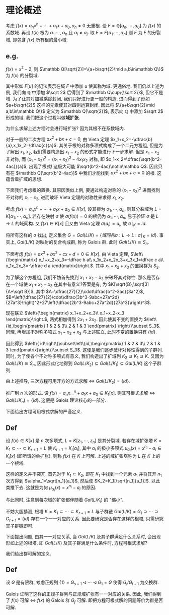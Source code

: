 # 理论概述

考虑 $f(x)=a_nx^n+\cdots+a_1x+a_0,a_n\neq0$ 无重根. 设 $F=\mathbb Q[a_n,\cdots,a_0]$ 为 $f(x)$ 的系数域. 再设 $f(x)$ 根为 $\alpha_1.\cdots,\alpha_n$ 且 $\alpha_i\neq\alpha_j$. 取 $E=F[\alpha_1.\cdots,\alpha_n]$ 则 $E$ 为 $F$ 的分裂域, 即包含 $f(x)$ 所有根的最小域.

## e.g.

$f(x)=x^2-2$, 则 $\mathbb Q[\sqrt{2}]=\{a+b\sqrt{2}\mid a,b\in\mathbb Q\}$ 为 $f(x)$ 的分裂域. 

其中形如 $F[u]$ 的记法表示在域 $F$ 中添加 $u$ 使其称为域. 更通俗地, 我们仍以上述为例, 我们向 $\mathbb Q$ 中添加 $\sqrt 2$ 后得到了 $\mathbb Q\cup\{\sqrt 2\}$, 但它不是域. 为了让其对加减乘除封闭, 我们只好进行更一般的构造, 进而得到了形如 $a+b\sqrt{2}$ 这样的元素使其对四则运算封闭. 因此将 $\{a+b\sqrt{2}\mid a,b\in\mathbb Q\}$ 定义为 $\mathbb Q[\sqrt{2}]$, 表示向 $\mathbb Q$ 中添加 $\sqrt 2$ 形成的域. 我们把这个过程叫做**域扩张**.

为什么求解上述方程时会进行域扩张? 因为其根不在系数域内.

对于一般的二次方程 $ax^2+bx+c=0$, 由 Vieta 定理 $x_1+x_2=-\dfrac{b}{a},x_1x_2=\dfrac{c}{a}$. 其关于根的对称多项式构成了一个二元方程组, 但是为了解出 $x_1,x_2$, 我们需要构造出 $x_1-x_2$ 的形式才能进行下一步求解. 但是 $x_1-x_2$ 非对称, 而 $(x_1-x_2)^2=(x_1+x_2)^2-4x_1x_2$ 对称, 即 $x_1-x_2=\dfrac{\sqrt{b^2-4ac}}{a}$, 出现了根式! 这极大可能 $\sqrt{b^2-4ac}\notin\mathbb Q$. 因此只有在 $\mathbb Q[\sqrt{b^2-4ac}]$ 中我们才能找到 $ax^2+bx+c=0$ 的根. 这蕴含着扩域的思想.

下面我们考虑根的置换. 其原因类似上例, 要通过构造对称的 $(x_1-x_2)^2$ 进而找到不对称的 $x_1-x_2$, 进而破坏 Vieta 定理的对称性来求得 $x_1,x_2$.

考虑 $f(x)=a_nx^n+\cdots+a_1x+a_0\in K[x]$, 设其根为 $\alpha_1,\cdots,\alpha_n$, 则其分裂域为 $L=K[\alpha_1,\cdots,\alpha_n]$. 若存在映射 $\sigma$ 使 $\sigma(f(x))=0$ 的根仍为 $\alpha_1,\cdots,\alpha_n$, 易于验证 $\sigma$ 是 $L\rightarrow L$ 的域同构. 又 $f(x)\in K[x]$ 且又由 Vieta 定理 $\sigma(a_i)=a_i$, 故 $\sigma\mid_K=id$.

将所有这样的 $\sigma$ 找出, 定义集合 $G=Gal(L/K)=\{域同构\sigma:L\rightarrow L\ :\  \sigma\mid_K=id\}$. 事实上, $Gal(L/K)$ 对映射的复合构成群, 称为 Galois 群. 此时 $Gal(L/K)\cong S_n$.

下面考虑 $f(x)=ax^3+bx^2+cx+d=0\in K[x]$. 由 Vieta 定理, $\left\{\begin{matrix}
x_1+x_2+x_3=-\dfrac b a\\ 
x_1x_2+x_2x_3+x_3x_1=\dfrac c a\\ 
x_1x_2x_3=-\dfrac d a
\end{matrix}\right.$.
其中 $x_1+x_2+x_3$ 的置换群为 $S_3$.

为了解这个方程组, 我们不妨首先找到 $x_1+x_2-x_3$ 来破坏其对称性. 那么是否存在一个域使 $x_1+x_2-x_3$ 在其中有意义?答案是有, 为 $K[\sqrt{B},\sqrt[3]{A+\sqrt B}]$, 其中 $A=\dfrac{27}{2}\cdot\dfrac{b^2-3ac}{3a^2}$, $B=\left(\dfrac{27}{2}\cdot\dfrac{3b^3-9abc+27a^2d}{27a^3}\right)^2+27\left(\dfrac{2b^3-9abc+27a^2d}{27a^3}\right)^3$.

现在联立 $\left\{\begin{matrix}
x_1+x_2+x_3\\ 
x_1+x_2-x_3
\end{matrix}\right.$, 两式相加得到 $2x_1+2x_2$. 因此使其不变的置换为 $\left\{id,\begin{pmatrix}
1 & 2 & 3\\ 
2 & 1 & 3
\end{pmatrix} \right\}\subset S_3$. 同理, 再增加不对称多项式 $x_1-x_2+x_3$ 与上述联立, 此时不变的置换只有 $\{id\}$.

因此得到 $\left\{ id\right\}\subset\left\{id,\begin{pmatrix}
1 & 2 & 3\\ 
2 & 1 & 3
\end{pmatrix}\right\}\subset S_3$. 这便是我们逐步破坏对称性得到的子群列. 同时, 为了使各个不对称多项式有意义, 我们构造出了扩域列 $K_2\supseteq K_1\supseteq K$. 又因为 $Gal(L/K)\cong S_n$, 因此形式化地得到 $Gal(L/K_2)\subseteq Gal(L/K_1)\subseteq Gal(L/K)$ 这个子群列.

由上述推导, 三次方程可用开方的方式求解 $\iff$ $Gal(L/K_2)=\{id\}$.

推广到 $n$ 次的形式. 设 $f(x)=a_nx^n_\cdots+a_1x+a_0\in K_1[x]$. 则其可根式求解 $\iff$ $Gal(L/K_n)=\{id\}$. 这便是 Galois 理论核心的一部分.

下面给出方程可用根式求解的严谨定义.

## Def

设 $f(x)\in K[x]$ 是 $n$ 次多项式, $L=K[z_1,\cdots,z_n]$ 是其分裂域. 若存在域扩张塔 $K=K_1\subset\cdots\subset K_{r+1}=L$ 使 $K_{i+1}=K_i[\alpha_i]$, 其中 $\alpha_i$ 的极小多项式 $\mu_{\alpha_i}(x)=x^{n_i}-a_i\in K_i[x]$ (即所谓的单扩张). 则称 $f(x)$ 在 $K$ 上可解. 上述的域扩张塔称为 $L$ 在 $K$ 上的一个根塔.

这样的定义并不突兀. 首先对于 $K_1\subset K_2$, 即在 $K_1$ 中找到一个元素 $a_1$ 并将其开 $n_1$ 次方得到 $\alpha_1=\sqrt[n_1]{a_1}$, 然后使 $K_2=K_1[\sqrt[n_1]{a_1}]$. 以此类推下去. 这就是为何 $\mu_{\alpha_i}(x)=x^{n_i}-a_i$ 的原因.

与此同时, 注意到每次域的扩张都伴随着 $Gal(L/K_i)$ 的 "缩小".

不妨大胆猜测, 根塔 $K=K_1\subset\cdots\subset K_{r+1}=L$ 与子群链 $Gal(L/K)=G_1\supset\cdots\supset G_{r+1}=\{id\}$ 存在一个一一对应的关系. 因此要研究是否存在这样的根塔, 只需研究其子群链即可.

下面提出问题, 由其一一对应关系, 当 $Gal(L/K)$ 及其子群满足什么关系时, 会出现形如上述的根塔, 即 $Gal(L/K)$ 及其子群满足什么条件时, 方程可根式求解?

我们给出群可解的定义.

## Def

设 $G$ 是有限群, 考虑正规列 $\{1\}=G_{s+1}\lhd\cdots\lhd G_1=G$ 使得 $G_i/G_{i+1}$ 为交换群.

Galois 证明了这样的正规子群列与正规域扩张有一一对应的关系. 因此, 我们得到了 $f(x)$ 可解 $\iff$ $f(x)$ 的 Galois 群 $G_f$ 可解. 即把方程可根式解的问题等价为群是否可解.